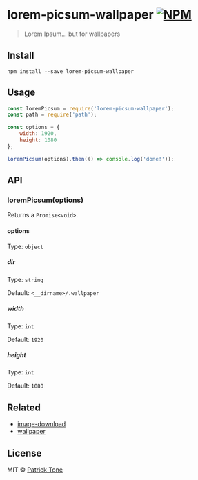 # lorem-picsum-wallpaper [![NPM](https://nodei.co/npm/lorem-picsum-wallpaper.png?mini=true)](https://nodei.co/npm/lorem-picsum-wallpaper/)

> Lorem Ipsum... but for wallpapers

## Install

```
npm install --save lorem-picsum-wallpaper
```

## Usage

```js
const loremPicsum = require('lorem-picsum-wallpaper');
const path = require('path');

const options = {
    width: 1920,
    height: 1080
};

loremPicsum(options).then(() => console.log('done!'));
```

## API

### loremPicsum(options)

Returns a `Promise<void>`.

#### options

Type: `object`

##### dir

Type: `string`

Default: `<__dirname>/.wallpaper`

##### width

Type: `int`

Default: `1920`

##### height

Type: `int`

Default: `1080`

## Related

- [image-download](https://github.com/the-pat/image-download)
- [wallpaper](https://github.com/sindresorhus/wallpaper)

## License

MIT © [Patrick Tone](https://patrickt.one)
